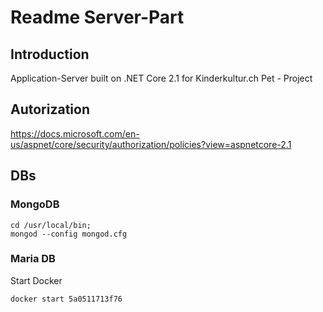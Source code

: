 # Readme Server-Part

## Introduction

Application-Server built on .NET Core 2.1 for Kinderkultur.ch Pet - Project


## Autorization

https://docs.microsoft.com/en-us/aspnet/core/security/authorization/policies?view=aspnetcore-2.1

## DBs

### MongoDB

    cd /usr/local/bin;
    mongod --config mongod.cfg

### Maria DB

Start Docker

    docker start 5a0511713f76